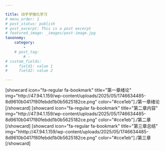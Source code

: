 ```yaml
---

title: 动手学强化学习
# menu_order: 1
# post_status: publish
# post_excerpt: This is a post excerpt
# featured_image: _images/post-image.jpg
taxonomy:
    category:
        - 
    # post_tag:
        # - 
# custom_fields:
#     field1: value 1
#     field2: value 2

---
```

<div class="three-cards-wrapper">
    [showcard icon="fa-regular fa-bookmark" title="第一章绪论" img="http://47.94.1.159/wp-content/uploads/2025/05/1746634485-8d9610b0417f80febdd1b0b5625182ce.png" color="#cce1eb"]./第一章绪论[/showcard]
    [showcard icon="fa-regular fa-bookmark" title="第二章内容" img="http://47.94.1.159/wp-content/uploads/2025/05/1746634485-8d9610b0417f80febdd1b0b5625182ce.png" color="#cce1eb"]./第二章[/showcard]
    [showcard icon="fa-regular fa-bookmark" title="第三章总结" img="hhttp://47.94.1.159/wp-content/uploads/2025/05/1746634485-8d9610b0417f80febdd1b0b5625182ce.png" color="#cce1eb"]./第三章[/showcard]
</div>
<!-- [showcard icon="fa-regular fa-bookmark" title="第一章绪论" img="http://47.94.1.159/wp-content/uploads/2025/05/1746634485-8d9610b0417f80febdd1b0b5625182ce.png" color="#cce1eb"]./第一章绪论[/showcard]
